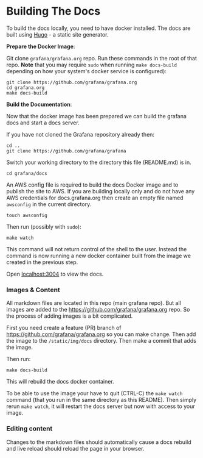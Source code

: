 # Building The Docs

To build the docs locally, you need to have docker installed.  The
docs are built using [Hugo](http://gohugo.io/) - a static site generator.

**Prepare the Docker Image**:

Git clone `grafana/grafana.org` repo. Run these commands in the root of that repo. **Note** that you may require ``sudo``
when running ``make docs-build`` depending on how your system's docker
service is configured):

```
git clone https://github.com/grafana/grafana.org
cd grafana.org
make docs-build
```

**Build the Documentation**:

Now that the docker image has been prepared we can build the
grafana docs and start a docs server. 

If you have not cloned the Grafana repository already then:

```
cd ..
git clone https://github.com/grafana/grafana
```

Switch your working directory to the directory this file
(README.md) is in.

```
cd grafana/docs
```

An AWS config file is required to build the docs Docker image and to publish the site to AWS. If you are building locally only and do not have any AWS credentials for docs.grafana.org then create an empty file named `awsconfig` in the current directory.

```
touch awsconfig
```

Then run (possibly with ``sudo``):

```
make watch
```

This command will not return control of the shell to the user. Instead
the command is now running a new docker container built from the image
we created in the previous step.

Open [localhost:3004](http://localhost:3004) to view the docs.

### Images & Content

All markdown files are located in this repo (main grafana repo). But all images are added to the https://github.com/grafana/grafana.org repo. So the process of adding images is a bit complicated. 

First you need create a feature (PR) branch of https://github.com/grafana/grafana.org so you can make change. Then add the image to the `/static/img/docs` directory. Then make a commit that adds the image. 

Then run:
```
make docs-build
```

This will rebuild the docs docker container. 

To be able to use the image your have to quit  (CTRL-C) the `make watch` command (that you run in the same directory as this README). Then simply rerun `make watch`, it will restart the docs server but now with access to your image. 

### Editing content

Changes to the markdown files should automatically cause a docs rebuild and live reload should reload the page in your browser. 
